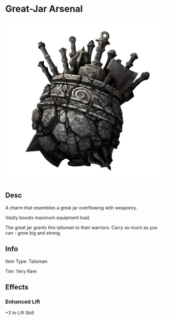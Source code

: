 # Great-Jar Arsenal

![](GreatArsenalTalisman.png)

## Desc

A charm that resembles a great jar overflowing with weaponry.



Vastly boosts maximum equipment load.



The great jar grants this talisman to their warriors. Carry as much as you can - grow big and strong.

## Info

Item Type: Talisman

Tier: Very Rare

## Effects

### Enhanced Lift

+3 to Lift Skill
